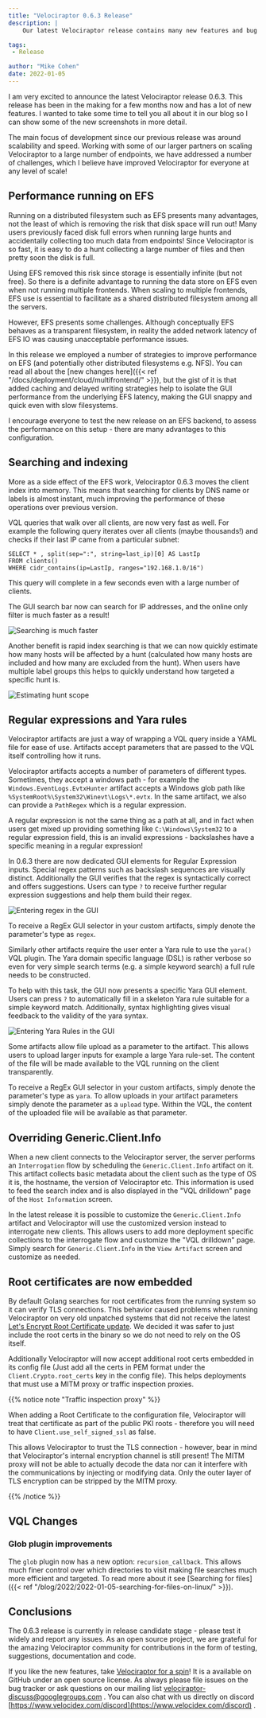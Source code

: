 ```yaml
---
title: "Velociraptor 0.6.3 Release"
description: |
    Our latest Velociraptor release contains many new features and bug fixes. This post outlines some of the more interesting changes.

tags:
 - Release

author: "Mike Cohen"
date: 2022-01-05
---
```


I am very excited to announce the latest Velociraptor release
0.6.3. This release has been in the making for a few months now and
has a lot of new features. I wanted to take some time to tell you all
about it in our blog so I can show some of the new screenshots in more
detail.

The main focus of development since our previous release was around
scalability and speed. Working with some of our larger partners on
scaling Velociraptor to a large number of endpoints, we have addressed
a number of challenges, which I believe have improved Velociraptor for
everyone at any level of scale!

## Performance running on EFS

Running on a distributed filesystem such as EFS presents many
advantages, not the least of which is removing the risk that disk space
will run out! Many users previously faced disk full errors when
running large hunts and accidentally collecting too much data from
endpoints! Since Velociraptor is so fast, it is easy to do a hunt
collecting a large number of files and then pretty soon the disk is
full.

Using EFS removed this risk since storage is essentially infinite (but
not free). So there is a definite advantage to running the data store
on EFS even when not running multiple frontends.  When scaling to
multiple frontends, EFS use is essential to facilitate as a shared
distributed filesystem among all the servers.

However, EFS presents some challenges. Although conceptually EFS
behaves as a transparent filesystem, in reality the added network
latency of EFS IO was causing unacceptable performance issues.

In this release we employed a number of strategies to improve
performance on EFS (and potentially other distributed filesystems
e.g. NFS). You can read all about the [new changes here]({{< ref
"/docs/deployment/cloud/multifrontend/" >}}), but the gist of it is
that added caching and delayed writing strategies help to isolate the
GUI performance from the underlying EFS latency, making the GUI
snappy and quick even with slow filesystems.

I encourage everyone to test the new release on an EFS backend, to
assess the performance on this setup - there are many advantages to
this configuration.


## Searching and indexing

More as a side effect of the EFS work, Velociraptor 0.6.3 moves the
client index into memory. This means that searching for clients by DNS
name or labels is almost instant, much improving the performance of
these operations over previous version.

VQL queries that walk over all clients, are now very fast as well. For
example the following query iterates over all clients (maybe
thousands!) and checks if their last IP came from a particular subnet:

```vql
SELECT * , split(sep=":", string=last_ip)[0] AS LastIp
FROM clients()
WHERE cidr_contains(ip=LastIp, ranges="192.168.1.0/16")
```

This query will complete in a few seconds even with a large number of
clients.

The GUI search bar now can search for IP addresses, and the online
only filter is much faster as a result!

![Searching is much faster](searching.png)

Another benefit is rapid index searching is that we can now quickly
estimate how many hosts will be affected by a hunt (calculated how
many hosts are included and how many are excluded from the hunt). When
users have multiple label groups this helps to quickly understand how
targeted a specific hunt is.

![Estimating hunt scope](hunt.png)


## Regular expressions and Yara rules

Velociraptor artifacts are just a way of wrapping a VQL query inside a
YAML file for ease of use. Artifacts accept parameters that are passed
to the VQL itself controlling how it runs.

Velociraptor artifacts accepts a number of parameters of different
types. Sometimes, they accept a windows path - for example the
`Windows.EventLogs.EvtxHunter` artifact accepts a Windows glob path
like `%SystemRoot%\System32\Winevt\Logs\*.evtx`. In the same artifact,
we also can provide a `PathRegex` which is a regular expression.

A regular expression is not the same thing as a path at all, and in
fact when users get mixed up providing something like
`C:\Windows\System32` to a regular expression field, this is an
invalid expressions - backslashes have a specific meaning in a regular
expression!

In 0.6.3 there are now dedicated GUI elements for Regular Expression
inputs. Special regex patterns such as backslash sequences are
visually distinct. Additionally the GUI verifies that the regex is
syntactically correct and offers suggestions. Users can type `?` to
receive further regular expression suggestions and help them build
their regex.

![Entering regex in the GUI](regex.png)

To receive a RegEx GUI selector in your custom artifacts, simply
denote the parameter's type as `regex`.

Similarly other artifacts require the user enter a Yara rule to use
the `yara()` VQL plugin. The Yara domain specific language (DSL) is
rather verbose so even for very simple search terms (e.g. a simple
keyword search) a full rule needs to be constructed.

To help with this task, the GUI now presents a specific Yara GUI
element. Users can press `?` to automatically fill in a skeleton Yara
rule suitable for a simple keyword match. Additionally, syntax
highlighting gives visual feedback to the validity of the yara syntax.

![Entering Yara Rules in the GUI](yara.png)

Some artifacts allow file upload as a parameter to the artifact. This
allows users to upload larger inputs for example a large Yara
rule-set. The content of the file will be made available to the VQL
running on the client transparently.

To receive a RegEx GUI selector in your custom artifacts, simply
denote the parameter's type as `yara`. To allow uploads in your
artifact parameters simply denote the parameter as a `upload`
type. Within the VQL, the content of the uploaded file will be
available as that parameter.


## Overriding Generic.Client.Info

When a new client connects to the Velociraptor server, the server
performs an `Interrogation` flow by scheduling the
`Generic.Client.Info` artifact on it. This artifact collects basic
metadata about the client such as the type of OS it is, the hostname,
the version of Velociraptor etc. This information is used to feed the
search index and is also displayed in the "VQL drilldown" page of the
`Host Information` screen.

In the latest release it is possible to customize the
`Generic.Client.Info` artifact and Velociraptor will use the
customized version instead to interrogate new clients. This allows
users to add more deployment specific collections to the interrogate
flow and customize the "VQL drilldown" page. Simply search for
`Generic.Client.Info` in the `View Artifact` screen and customize as
needed.

## Root certificates are now embedded

By default Golang searches for root certificates from the running
system so it can verify TLS connections. This behavior caused problems
when running Velociraptor on very old unpatched systems that did not
receive the latest [Let's Encrypt Root Certificate
update](https://letsencrypt.org/docs/dst-root-ca-x3-expiration-september-2021/). We
decided it was safer to just include the root certs in the binary so
we do not need to rely on the OS itself.

Additionally Velociraptor will now accept additional root certs
embedded in its config file (Just add all the certs in PEM format
under the `Client.Crypto.root_certs` key in the config file). This
helps deployments that must use a MITM proxy or traffic inspection
proxies.

{{% notice note "Traffic inspection proxy" %}}

When adding a Root Certificate to the configuration file, Velociraptor
will treat that certificate as part of the public PKI roots -
therefore you will need to have `Client.use_self_signed_ssl` as false.

This allows Velociraptor to trust the TLS connection - however, bear
in mind that Velociraptor's internal encryption channel is still
present! The MITM proxy will not be able to actually decode the data
nor can it interfere with the communications by injecting or modifying
data. Only the outer layer of TLS encryption can be stripped by the
MITM proxy.

{{% /notice %}}

## VQL Changes

### Glob plugin improvements

The `glob` plugin now has a new option: `recursion_callback`. This
allows much finer control over which directories to visit making file
searches much more efficient and targeted. To read more about it see
[Searching for files]({{< ref
"/blog/2022/2022-01-05-searching-for-files-on-linux/" >}}).


## Conclusions

The 0.6.3 release is currently in release candidate stage - please
test it widely and report any issues. As an open source project, we
are grateful for the amazing Velociraptor community for contributions
in the form of testing, suggestions, documentation and code.

If you like the new features, take [Velociraptor for a
spin](https://github.com/Velocidex/velociraptor)!  It is a available
on GitHub under an open source license. As always please file issues
on the bug tracker or ask questions on our mailing list
[velociraptor-discuss@googlegroups.com](mailto:velociraptor-discuss@googlegroups.com)
. You can also chat with us directly on discord
[https://www.velocidex.com/discord](https://www.velocidex.com/discord)
.
